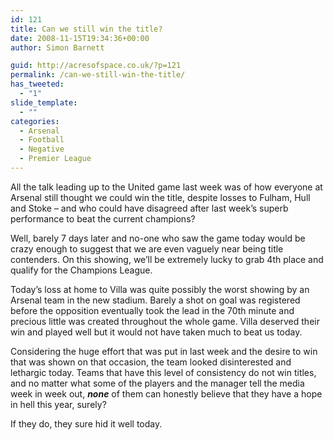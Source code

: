 ```yaml
---
id: 121
title: Can we still win the title?
date: 2008-11-15T19:34:36+00:00
author: Simon Barnett

guid: http://acresofspace.co.uk/?p=121
permalink: /can-we-still-win-the-title/
has_tweeted:
  - "1"
slide_template:
  - ""
categories:
  - Arsenal
  - Football
  - Negative
  - Premier League
---
```

All the talk leading up to the United game last week was of how everyone at Arsenal still thought we could win the title, despite losses to Fulham, Hull and Stoke &#8211; and who could have disagreed after last week&#8217;s superb performance to beat the current champions?

Well, barely 7 days later and no-one who saw the game today would be crazy enough to suggest that we are even vaguely near being title contenders. On this showing, we&#8217;ll be extremely lucky to grab 4th place and qualify for the Champions League.

Today&#8217;s loss at home to Villa was quite possibly the worst showing by an Arsenal team in the new stadium. Barely a shot on goal was registered before the opposition eventually took the lead in the 70th minute and precious little was created throughout the whole game. Villa deserved their win and played well but it would not have taken much to beat us today.

Considering the huge effort that was put in last week and the desire to win that was shown on that occasion, the team looked disinterested and lethargic today. Teams that have this level of consistency do not win titles, and no matter what some of the players and the manager tell the media week in week out, **_none_** of them can honestly believe that they have a hope in hell this year, surely?

If they do, they sure hid it well today.
